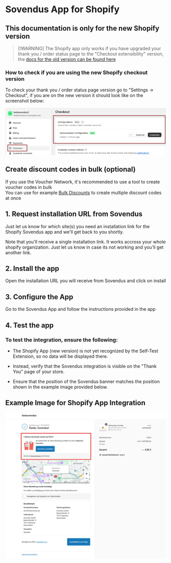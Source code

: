 # Sovendus App for Shopify

## This documentation is only for the new Shopify version
>
> [!WARNING]
> The Shopify app only works if you have upgraded your thank you / order status page to the "Checkout extensibility" version, the [docs for the old version can be found here](https://developer-hub.sovendus.com/Voucher-Network-Checkout-Benefits/Web-Integration/Shopify-Integration-(old-version))

### How to check if you are using the new Shopify checkout version

To check your thank you / order status page version go to "Settings -> Checkout", if you are on the new version it should look like on the screenshot below:

![New Shopify Checkout Version](https://raw.githubusercontent.com/Sovendus-GmbH/Sovendus-Voucher-Network-and-Checkout-Benefits-App-for-Shopify/main/new-shopify-checkout-version.png)

## Create discount codes in bulk (optional)

If you use the Voucher Network, it's recommended to use a tool to create voucher codes in bulk \
You can use for example [Bulk Discounts](https://apps.shopify.com/bulk-discounts) to create multiple discount codes at once

## 1. Request installation URL from Sovendus

Just let us know for which site(s) you need an installation link for the Shopify Sovendus app and we'll get back to you shortly.

Note that you'll receive a single installation link. It works accross your whole shopify organization. Just let us know in case its not working and you'll get another link.

## 2. Install the app

Open the installation URL you will receive from Sovendus and click on install

## 3. Configure the App

Go to the Sovendus App and follow the instructions provided in the app

## 4. Test the app

### To test the integration, ensure the following:

- The Shopify App (new version) is not yet recognized by the Self-Test Extension, so no data will be displayed there.

- Instead, verify that the Sovendus integration is visible on the "Thank You" page of your store.

- Ensure that the position of the Sovendus banner matches the position shown in the example image provided below.

## Example Image for Shopify App Integration

![Shopify-App-image](https://raw.githubusercontent.com/Sovendus-GmbH/Sovendus-Voucher-Network-and-Checkout-Benefits-App-for-Shopify/main/Shopify-App.png)

